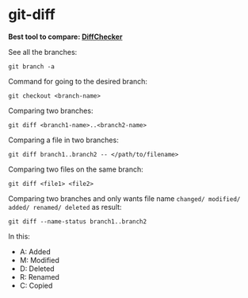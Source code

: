 # git-diff
**Best tool to compare: [DiffChecker](https://www.diffchecker.com/)**

See all the branches:
```git
git branch -a
```

Command for going to the desired branch:
```git
git checkout <branch-name>
```

Comparing two branches:
```git
git diff <branch1-name>..<branch2-name>
```

Comparing a file in two branches:
```git
git diff branch1..branch2 -- </path/to/filename>
```
Comparing two files on the same branch:
```git
git diff <file1> <file2>
```

Comparing two branches and only wants file name `changed/ modified/ added/ renamed/ deleted` as result:
```git
git diff --name-status branch1..branch2
```
In this:
* A: Added
* M: Modified
* D: Deleted
* R: Renamed
* C: Copied

